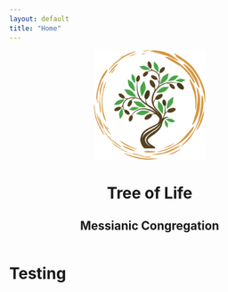 ```yaml
---
layout: default
title: "Home"
---
```


<header class="header">
  <div class="overlay"></div>
   <div class="container align-middle justify-content-center">
		<div class="container TOL-logo text-center mx-auto">
			<img src="assets/img/EtzChayimLogo.svg" alt="Etz Chayim logo" width="200px" class="img-fluid">
			<h1 class="text-success display-2 mb-0 pb-0">Tree of Life</h1>
			<h2 class="text-secondary text-uppercase font-weight-lighter mt-n4">Messianic Congregation</h2>
		</div>
   </div>  
</header>

  <h1>Testing</h1>
